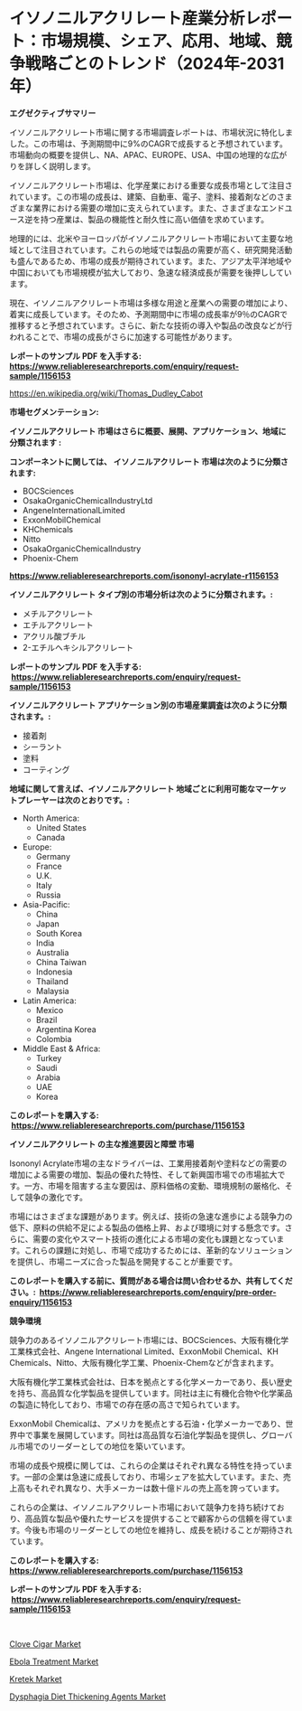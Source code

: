 <p><h1>イソノニルアクリレート産業分析レポート：市場規模、シェア、応用、地域、競争戦略ごとのトレンド（2024年-2031年）</h1></p><p><strong>エグゼクティブサマリー</strong></p>
<p><p>イソノニルアクリレート市場に関する市場調査レポートは、市場状況に特化しました。この市場は、予測期間中に9%のCAGRで成長すると予想されています。市場動向の概要を提供し、NA、APAC、EUROPE、USA、中国の地理的な広がりを詳しく説明します。</p><p>イソノニルアクリレート市場は、化学産業における重要な成長市場として注目されています。この市場の成長は、建築、自動車、電子、塗料、接着剤などのさまざまな業界における需要の増加に支えられています。また、さまざまなエンドユース逆を持つ産業は、製品の機能性と耐久性に高い価値を求めています。</p><p>地理的には、北米やヨーロッパがイソノニルアクリレート市場において主要な地域として注目されています。これらの地域では製品の需要が高く、研究開発活動も盛んであるため、市場の成長が期待されています。また、アジア太平洋地域や中国においても市場規模が拡大しており、急速な経済成長が需要を後押ししています。</p><p>現在、イソノニルアクリレート市場は多様な用途と産業への需要の増加により、着実に成長しています。そのため、予測期間中に市場の成長率が9％のCAGRで推移すると予想されています。さらに、新たな技術の導入や製品の改良などが行われることで、市場の成長がさらに加速する可能性があります。</p></p>
<p><strong>レポートのサンプル PDF を入手する: <a href="https://www.reliableresearchreports.com/enquiry/request-sample/1156153">https://www.reliableresearchreports.com/enquiry/request-sample/1156153</a></strong></p>
<p><a href="https://en.wikipedia.org/wiki/Thomas_Dudley_Cabot">https://en.wikipedia.org/wiki/Thomas_Dudley_Cabot</a></p>
<p><strong>市場セグメンテーション:</strong></p>
<p><strong> イソノニルアクリレート 市場はさらに概要、展開、アプリケーション、地域に分類されます :</strong></p>
<p><strong>コンポーネントに関しては、 イソノニルアクリレート 市場は次のように分類されます: &nbsp;</strong></p>
<p><ul><li>BOCSciences</li><li>OsakaOrganicChemicalIndustryLtd</li><li>AngeneInternationalLimited</li><li>ExxonMobilChemical</li><li>KHChemicals</li><li>Nitto</li><li>OsakaOrganicChemicalIndustry</li><li>Phoenix-Chem</li></ul></p>
<p><strong><a href="https://www.reliableresearchreports.com/isononyl-acrylate-r1156153">https://www.reliableresearchreports.com/isononyl-acrylate-r1156153</a></strong></p>
<p><strong> イソノニルアクリレート タイプ別の市場分析は次のように分類されます。:</strong></p>
<p><ul><li>メチルアクリレート</li><li>エチルアクリレート</li><li>アクリル酸ブチル</li><li>2-エチルヘキシルアクリレート</li></ul></p>
<p><strong>レポートのサンプル PDF を入手する: &nbsp;<a href="https://www.reliableresearchreports.com/enquiry/request-sample/1156153">https://www.reliableresearchreports.com/enquiry/request-sample/1156153</a></strong></p>
<p><strong> イソノニルアクリレート アプリケーション別の市場産業調査は次のように分類されます。:</strong></p>
<p><ul><li>接着剤</li><li>シーラント</li><li>塗料</li><li>コーティング</li></ul></p>
<p><strong>地域に関して言えば、イソノニルアクリレート 地域ごとに利用可能なマーケットプレーヤーは次のとおりです。:</strong></p>
<p><ul>
    <li>
        North America:
        <ul>
            <li>United States</li>
            <li>Canada</li>
        </ul>
    </li>
    <li>
        Europe:
        <ul>
            <li>Germany</li>
            <li>France</li>
            <li>U.K.</li>
            <li>Italy</li>
            <li>Russia</li>
        </ul>
    </li>
    <li>
        Asia-Pacific:
        <ul>
            <li>China</li>
            <li>Japan</li>
            <li>South Korea</li>
            <li>India</li>
            <li>Australia</li>
            <li>China Taiwan</li>
            <li>Indonesia</li>
            <li>Thailand</li>
            <li>Malaysia</li>
        </ul>
    </li>
    <li>
        Latin America:
        <ul>
            <li>Mexico</li>
            <li>Brazil</li>
            <li>Argentina Korea</li>
            <li>Colombia</li>
        </ul>
    </li>
    <li>
        Middle East & Africa:
        <ul>
            <li>Turkey</li>
            <li>Saudi</li>
            <li>Arabia</li>
            <li>UAE</li>
            <li>Korea</li>
        </ul>
    </li>
    </ul></p>
<p><strong>このレポートを購入する: &nbsp;<a href="https://www.reliableresearchreports.com/purchase/1156153">https://www.reliableresearchreports.com/purchase/1156153</a></strong></p>
<p><strong>イソノニルアクリレート の主な推進要因と障壁 市場</strong></p>
<p><p>Isononyl Acrylate市場の主なドライバーは、工業用接着剤や塗料などの需要の増加による需要の増加、製品の優れた特性、そして新興国市場での市場拡大です。一方、市場を阻害する主な要因は、原料価格の変動、環境規制の厳格化、そして競争の激化です。</p><p>市場にはさまざまな課題があります。例えば、技術の急速な進歩による競争力の低下、原料の供給不足による製品の価格上昇、および環境に対する懸念です。さらに、需要の変化やスマート技術の進化による市場の変化も課題となっています。これらの課題に対処し、市場で成功するためには、革新的なソリューションを提供し、市場ニーズに合った製品を開発することが重要です。</p></p>
<p><strong>このレポートを購入する前に、質問がある場合は問い合わせるか、共有してください。:&nbsp; <a href="https://www.reliableresearchreports.com/enquiry/pre-order-enquiry/1156153">https://www.reliableresearchreports.com/enquiry/pre-order-enquiry/1156153</a></strong></p>
<p><strong>競争環境</strong></p>
<p><p>競争力のあるイソノニルアクリレート市場には、BOCSciences、大阪有機化学工業株式会社、Angene International Limited、ExxonMobil Chemical、KH Chemicals、Nitto、大阪有機化学工業、Phoenix-Chemなどが含まれます。</p><p>大阪有機化学工業株式会社は、日本を拠点とする化学メーカーであり、長い歴史を持ち、高品質な化学製品を提供しています。同社は主に有機化合物や化学薬品の製造に特化しており、市場での存在感の高さで知られています。</p><p>ExxonMobil Chemicalは、アメリカを拠点とする石油・化学メーカーであり、世界中で事業を展開しています。同社は高品質な石油化学製品を提供し、グローバル市場でのリーダーとしての地位を築いています。</p><p>市場の成長や規模に関しては、これらの企業はそれぞれ異なる特性を持っています。一部の企業は急速に成長しており、市場シェアを拡大しています。また、売上高もそれぞれ異なり、大手メーカーは数十億ドルの売上高を誇っています。</p><p>これらの企業は、イソノニルアクリレート市場において競争力を持ち続けており、高品質な製品や優れたサービスを提供することで顧客からの信頼を得ています。今後も市場のリーダーとしての地位を維持し、成長を続けることが期待されています。</p></p>
<p><strong>このレポートを購入する: &nbsp; <a href="https://www.reliableresearchreports.com/purchase/1156153">https://www.reliableresearchreports.com/purchase/1156153</a></strong></p>
<p><strong>レポートのサンプル PDF を入手する: &nbsp;<a href="https://www.reliableresearchreports.com/enquiry/request-sample/1156153">https://www.reliableresearchreports.com/enquiry/request-sample/1156153</a></strong><strong></strong></p>
<p>&nbsp;</p>
<p><p><a href="https://github.com/khlifeservices/Market-Research-Report-List-1/blob/main/clove-cigar-market.md">Clove Cigar Market</a></p><p><a href="https://issuu.com/reportprime-2/docs/ebola-treatment-market-size-2030.pptx">Ebola Treatment Market</a></p><p><a href="https://github.com/theanastasiyah/Market-Research-Report-List-1/blob/main/kretek-market.md">Kretek Market</a></p><p><a href="https://issuu.com/reportprime-2/docs/dysphagia-diet-thickening-agents-market-size-2030.">Dysphagia Diet Thickening Agents Market</a></p></p>